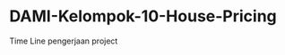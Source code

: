 # DAMI-Kelompok-10-House-Pricing
<a herf="https://docs.google.com/spreadsheets/d/1x5cRwfCdQ-VeKbCGw7w45HaMm5xAD5LUJSjyQPg3sTc/edit?usp=sharing"> Time Line </a> pengerjaan project
